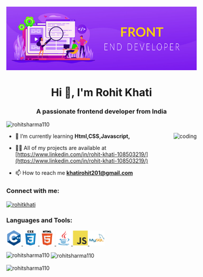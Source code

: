 ![logo](https://github.com/RohitSharma110/RohitSharma/blob/main/imges1.jpg)
<h1 align="center">Hi 👋, I'm Rohit Khati</h1>
<h3 align="center">A passionate frontend developer from India</h3>

<p align="left"> <img src="https://komarev.com/ghpvc/?username=rohitsharma110&label=Profile%20views&color=0e75b6&style=flat" alt="rohitsharma110" /> </p>

<img align="right" alt="coding" src="https://images.squarespace-cdn.com/content/v1/5769fc401b631bab1addb2ab/1541580611624-TE64QGKRJG8SWAIUS7NS/coding-freak.gif" height="400">

- 🌱 I’m currently learning **Html,CSS,Javascript,**

- 👨‍💻 All of my projects are available at [https://www.linkedin.com/in/rohit-khati-108503219/](https://www.linkedin.com/in/rohit-khati-108503219/)

- 📫 How to reach me **khatirohit201@gmail.com**

<h3 align="left">Connect with me:</h3>
<p align="left">
<a href="https://linkedin.com/in/rohitkhati" target="blank"><img align="center" src="https://raw.githubusercontent.com/rahuldkjain/github-profile-readme-generator/master/src/images/icons/Social/linked-in-alt.svg" alt="rohitkhati" height="30" width="40" /></a>
</p>

<h3 align="left">Languages and Tools:</h3>
<p align="left"> <a href="https://www.w3schools.com/cpp/" target="_blank" rel="noreferrer"> <img src="https://raw.githubusercontent.com/devicons/devicon/master/icons/cplusplus/cplusplus-original.svg" alt="cplusplus" width="40" height="40"/> </a> <a href="https://www.w3schools.com/css/" target="_blank" rel="noreferrer"> <img src="https://raw.githubusercontent.com/devicons/devicon/master/icons/css3/css3-original-wordmark.svg" alt="css3" width="40" height="40"/> </a> <a href="https://www.w3.org/html/" target="_blank" rel="noreferrer"> <img src="https://raw.githubusercontent.com/devicons/devicon/master/icons/html5/html5-original-wordmark.svg" alt="html5" width="40" height="40"/> </a> <a href="https://www.java.com" target="_blank" rel="noreferrer"> <img src="https://raw.githubusercontent.com/devicons/devicon/master/icons/java/java-original.svg" alt="java" width="40" height="40"/> </a> <a href="https://developer.mozilla.org/en-US/docs/Web/JavaScript" target="_blank" rel="noreferrer"> <img src="https://raw.githubusercontent.com/devicons/devicon/master/icons/javascript/javascript-original.svg" alt="javascript" width="40" height="40"/> </a> <a href="https://www.mysql.com/" target="_blank" rel="noreferrer"> <img src="https://raw.githubusercontent.com/devicons/devicon/master/icons/mysql/mysql-original-wordmark.svg" alt="mysql" width="40" height="40"/> </a> </p>

<p><img align="left" src="https://github-readme-stats.vercel.app/api/top-langs?username=rohitsharma110&show_icons=true&locale=en&layout=compact" alt="rohitsharma110" /></p>

<p>&nbsp;<img align="center" src="https://github-readme-stats.vercel.app/api?username=rohitsharma110&show_icons=true&locale=en" alt="rohitsharma110" /></p>

<p><img align="center" src="https://github-readme-streak-stats.herokuapp.com/?user=rohitsharma110&" alt="rohitsharma110" /></p>
